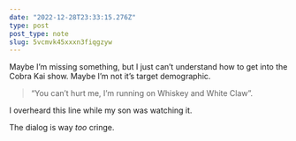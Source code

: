 ```yaml
---
date: "2022-12-28T23:33:15.276Z"
type: post 
post_type: note
slug: 5vcmvk45xxxn3fiqgzyw
---
```

Maybe I’m missing something, but I just can’t understand how to get into the Cobra Kai show. Maybe I’m not it’s target demographic.

> “You can’t hurt me, I’m running on Whiskey and White Claw”. 

I overheard this line while my son was watching it.

The dialog is way _too_ cringe. 
